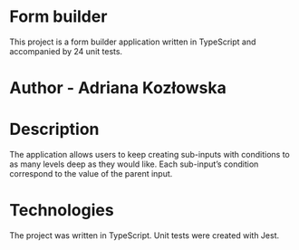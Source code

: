 # Form builder 
This project is a form builder application written in TypeScript and accompanied by 24 unit tests.

# Author - Adriana Kozłowska

# Description
The application allows users to keep creating sub-inputs with conditions to as many levels deep as they would like. Each sub-input’s condition correspond to the value of the parent input.

# Technologies
The project was written in TypeScript. 
Unit tests were created with Jest.
